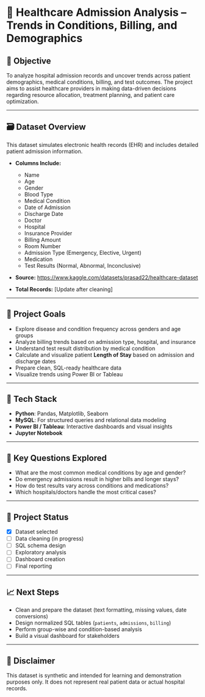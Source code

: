 # 🏥 Healthcare Admission Analysis – Trends in Conditions, Billing, and Demographics

## 📌 Objective  
To analyze hospital admission records and uncover trends across patient demographics, medical conditions, billing, and test outcomes. The project aims to assist healthcare providers in making data-driven decisions regarding resource allocation, treatment planning, and patient care optimization.

---

## 🗃️ Dataset Overview  
This dataset simulates electronic health records (EHR) and includes detailed patient admission information.

- **Columns Include:**  
  - Name  
  - Age  
  - Gender  
  - Blood Type  
  - Medical Condition  
  - Date of Admission  
  - Discharge Date  
  - Doctor  
  - Hospital  
  - Insurance Provider  
  - Billing Amount  
  - Room Number  
  - Admission Type (Emergency, Elective, Urgent)  
  - Medication  
  - Test Results (Normal, Abnormal, Inconclusive)

- **Source:** https://www.kaggle.com/datasets/prasad22/healthcare-dataset
- **Total Records:** [Update after cleaning]

---

## 🎯 Project Goals  
- Explore disease and condition frequency across genders and age groups  
- Analyze billing trends based on admission type, hospital, and insurance  
- Understand test result distribution by medical condition  
- Calculate and visualize patient **Length of Stay** based on admission and discharge dates  
- Prepare clean, SQL-ready healthcare data  
- Visualize trends using Power BI or Tableau

---

## 🔧 Tech Stack  
- **Python**: Pandas, Matplotlib, Seaborn  
- **MySQL**: For structured queries and relational data modeling  
- **Power BI / Tableau**: Interactive dashboards and visual insights  
- **Jupyter Notebook**

---

## 🔎 Key Questions Explored  
- What are the most common medical conditions by age and gender?  
- Do emergency admissions result in higher bills and longer stays?  
- How do test results vary across conditions and medications?  
- Which hospitals/doctors handle the most critical cases?

---

## 🚀 Project Status  
- [x] Dataset selected  
- [ ] Data cleaning (in progress)  
- [ ] SQL schema design  
- [ ] Exploratory analysis  
- [ ] Dashboard creation  
- [ ] Final reporting

---

## 📈 Next Steps  
- Clean and prepare the dataset (text formatting, missing values, date conversions)  
- Design normalized SQL tables (`patients`, `admissions`, `billing`)  
- Perform group-wise and condition-based analysis  
- Build a visual dashboard for stakeholders

---

## 📄 Disclaimer  
This dataset is synthetic and intended for learning and demonstration purposes only. It does not represent real patient data or actual hospital records.



